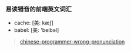 <!--
abbrlink: oh2njhvb
-->

### 易读错音的前端英文词汇

* cache: [美: kæʃ]
* babel: [美: 'beibəl]

> [chinese-programmer-wrong-pronunciation](https://github.com/shimohq/chinese-programmer-wrong-pronunciation)

